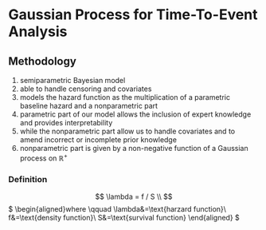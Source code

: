 # Gaussian Process for Time-To-Event Analysis

## Methodology

1. semiparametric Bayesian model
2. able to handle censoring and covariates
3. models the hazard function as the multiplication of a parametric baseline hazard and a nonparametric part
4. parametric part of our model allows
the inclusion of expert knowledge and provides interpretability
5. while the nonparametric part allow
us to handle covariates and to amend incorrect or incomplete prior knowledge
6. nonparametric
part is given by a non-negative function of a Gaussian process on $\mathbb{R}^+$

### Definition

$$
\lambda = f / S \\
$$
$
\begin{aligned}where \qquad
\lambda&=\text{harzard function}\\
f&=\text{density function}\\
S&=\text{survival function}
\end{aligned}
$

